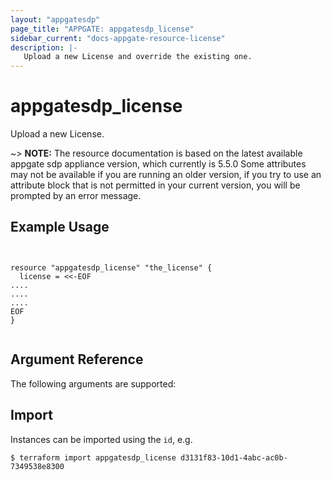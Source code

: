 ```yaml
---
layout: "appgatesdp"
page_title: "APPGATE: appgatesdp_license"
sidebar_current: "docs-appgate-resource-license"
description: |-
   Upload a new License and override the existing one.
---
```


# appgatesdp_license

Upload a new License.

~> **NOTE:**  The resource documentation is based on the latest available appgate sdp appliance version, which currently is 5.5.0
Some attributes may not be available if you are running an older version, if you try to use an attribute block that is not permitted in your current version, you will be prompted by an error message.


## Example Usage

```hcl


resource "appgatesdp_license" "the_license" {
  license = <<-EOF
....
....
....
EOF
}


```


## Argument Reference

The following arguments are supported:







## Import

Instances can be imported using the `id`, e.g.

```
$ terraform import appgatesdp_license d3131f83-10d1-4abc-ac0b-7349538e8300
```
